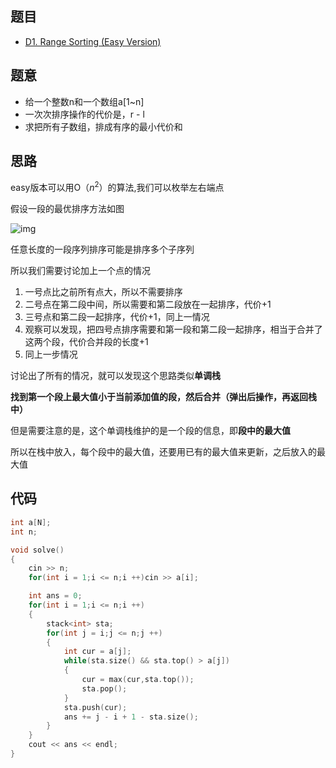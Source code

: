 ## 题目

- [D1. Range Sorting (Easy Version)](https://codeforces.com/contest/1828/problem/D1)

## 题意

- 给一个整数n和一个数组a[1~n]
- 一次次排序操作的代价是，r - l
- 求把所有子数组，排成有序的最小代价和

## 思路

easy版本可以用O（$n^2$）的算法,我们可以枚举左右端点

假设一段的最优排序方法如图

![img](https://img2023.cnblogs.com/blog/2740326/202305/2740326-20230515172438631-1184401817.png)

任意长度的一段序列排序可能是排序多个子序列

所以我们需要讨论加上一个点的情况

1. 一号点比之前所有点大，所以不需要排序
2. 二号点在第二段中间，所以需要和第二段放在一起排序，代价+1
3. 三号点和第二段一起排序，代价+1，同上一情况
4. 观察可以发现，把四号点排序需要和第一段和第二段一起排序，相当于合并了这两个段，代价合并段的长度+1
5. 同上一步情况

讨论出了所有的情况，就可以发现这个思路类似**单调栈**

**找到第一个段上最大值小于当前添加值的段，然后合并（弹出后操作，再返回栈中）**

但是需要注意的是，这个单调栈维护的是一个段的信息，即**段中的最大值**

所以在栈中放入，每个段中的最大值，还要用已有的最大值来更新，之后放入的最大值

## 代码

```cpp
int a[N];
int n;

void solve()
{
    cin >> n;
    for(int i = 1;i <= n;i ++)cin >> a[i];

    int ans = 0;
    for(int i = 1;i <= n;i ++)
    {
        stack<int> sta;
        for(int j = i;j <= n;j ++)
        {
            int cur = a[j];
            while(sta.size() && sta.top() > a[j])
            {
                cur = max(cur,sta.top());
                sta.pop();
            }
            sta.push(cur);
            ans += j - i + 1 - sta.size();
        }
    }
    cout << ans << endl;
}

```